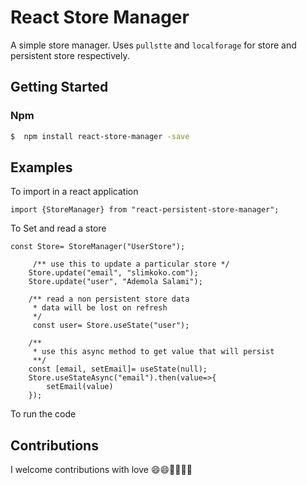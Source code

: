 # React Store Manager 
A simple store manager. Uses `pullstte` and `localforage` for store and persistent store respectively.

## Getting Started

### Npm

``` bash
$  npm install react-store-manager -save
```

## Examples
To import in a react application
``` es6
import {StoreManager} from "react-persistent-store-manager";

```

To Set and read a store 

``` es6
const Store= StoreManager("UserStore");

     /** use this to update a particular store */
    Store.update("email", "slimkoko.com");
    Store.update("user", "Ademola Salami");

    /** read a non persistent store data
     * data will be lost on refresh
     */
     const user= Store.useState("user");

    /** 
     * use this async method to get value that will persist
     **/
    const [email, setEmail]= useState(null);
    Store.useStateAsync("email").then(value=>{
        setEmail(value)
    });

```

To run the code




## Contributions

I welcome contributions with love 😄😄🌺🌺🎆🎆

